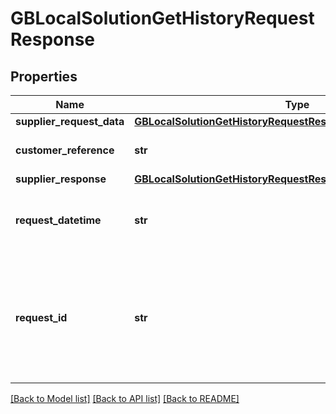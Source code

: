 # GBLocalSolutionGetHistoryRequestResponse

## Properties
Name | Type | Description | Notes
------------ | ------------- | ------------- | -------------
**supplier_request_data** | [**GBLocalSolutionGetHistoryRequestResponseSupplierRequestData**](GBLocalSolutionGetHistoryRequestResponseSupplierRequestData.md) |  | [optional] 
**customer_reference** | **str** | Your Customer reference | [optional] 
**supplier_response** | [**GBLocalSolutionGetHistoryRequestResponseSupplierResponse**](GBLocalSolutionGetHistoryRequestResponseSupplierResponse.md) |  | [optional] 
**request_datetime** | **str** | The date time this request was returned | [optional] 
**request_id** | **str** | A unique reference to your request used for querying the endpoints where {id} is required | [optional] 

[[Back to Model list]](../README.md#documentation-for-models) [[Back to API list]](../README.md#documentation-for-api-endpoints) [[Back to README]](../README.md)

